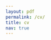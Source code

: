 ```yaml
---
layout: pdf
permalink: /cv/
title: cv
nav: true
---
```


<div id="adobe-dc-view" style="height: 360px; width: 500px;"></div>
<script src="https://documentcloud.adobe.com/view-sdk/main.js"></script>
<script type="text/javascript">
  document.addEventListener("adobe_dc_view_sdk.ready", function(){
    var adobeDCView = new AdobeDC.View({clientId: "<YOUR_CLIENT_ID>", divId: "adobe-dc-view"});
    adobeDCView.previewFile({
      content:{ location: 
        { url: "https://documentcloud.adobe.com/view-sdk-demo/PDFs/Bodea%20Brochure.pdf"}},
      metaData:{fileName: "Bodea Brochure.pdf"}
    },
    {
      embedMode: "SIZED_CONTAINER"
    });
  });
</script>
